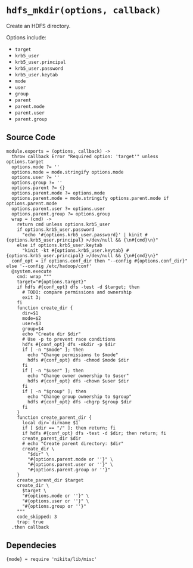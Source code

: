 
# `hdfs_mkdir(options, callback)`

Create an HDFS directory.

Options include:

*   `target`   
*   `krb5_user`   
*   `krb5_user.principal`   
*   `krb5_user.password`   
*   `krb5_user.keytab`   
*   `mode`   
*   `user`   
*   `group`   
*   `parent`   
*   `parent.mode`   
*   `parent.user`   
*   `parent.group`   

## Source Code

    module.exports = (options, callback) ->
      throw callback Error "Required option: 'target'" unless options.target
      options.mode ?= ''
      options.mode = mode.stringify options.mode
      options.user ?= ''
      options.group ?= ''
      options.parent ?= {}
      options.parent.mode ?= options.mode
      options.parent.mode = mode.stringify options.parent.mode if options.parent.mode
      options.parent.user ?= options.user
      options.parent.group ?= options.group
      wrap = (cmd) ->
        return cmd unless options.krb5_user
        if options.krb5_user.password
          "echo '#{options.krb5_user.password}' | kinit #{options.krb5_user.principal} >/dev/null && {\n#{cmd}\n}"
        else if options.krb5_user.keytab
          "kinit -kt #{options.krb5_user.keytab} #{options.krb5_user.principal} >/dev/null && {\n#{cmd}\n}"
      conf_opt = if options.conf_dir then "--config #{options.conf_dir}" else '--config /etc/hadoop/conf'
      @system.execute
        cmd: wrap """
        target="#{options.target}"
        if hdfs #{conf_opt} dfs -test -d $target; then
          # TODO: compare permissions and ownership
          exit 3;
        fi
        function create_dir {
          dir=$1
          mode=$2
          user=$3
          group=$4
          echo "Create dir $dir"
          # Use -p to prevent race conditions
          hdfs #{conf_opt} dfs -mkdir -p $dir
          if [ -n "$mode" ]; then
            echo "Change permissions to $mode"
            hdfs #{conf_opt} dfs -chmod $mode $dir
          fi
          if [ -n "$user" ]; then
            echo "Change owner ownership to $user"
            hdfs #{conf_opt} dfs -chown $user $dir
          fi
          if [ -n "$group" ]; then
            echo "Change group ownership to $group"
            hdfs #{conf_opt} dfs -chgrp $group $dir
          fi
        }
        function create_parent_dir {
          local dir=`dirname $1`
          if [ $dir == "/" ]; then return; fi
          if hdfs #{conf_opt} dfs -test -d $dir; then return; fi
          create_parent_dir $dir
          # echo "Create parent directory: $dir"
          create_dir \
            "$dir" \
            "#{options.parent.mode or ''}" \
            "#{options.parent.user or ''}" \
            "#{options.parent.group or ''}"
        }
        create_parent_dir $target
        create_dir \
          $target \
          "#{options.mode or ''}" \
          "#{options.user or ''}" \
          "#{options.group or ''}"
        """
        code_skipped: 3
        trap: true
      .then callback

## Dependecies

    {mode} = require 'nikita/lib/misc'
